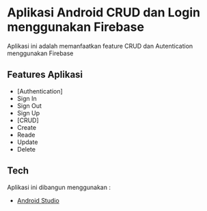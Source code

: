# Aplikasi Android CRUD dan Login menggunakan Firebase
Aplikasi ini adalah memanfaatkan feature CRUD dan Autentication menggunakan Firebase

## Features Aplikasi
- [Authentication]
- Sign In
- Sign Out
- Sign Up
- [CRUD]
- Create
- Reade
- Update
- Delete

## Tech
Aplikasi ini dibangun menggunakan :
- [Android Studio](https://developer.android.com/)


